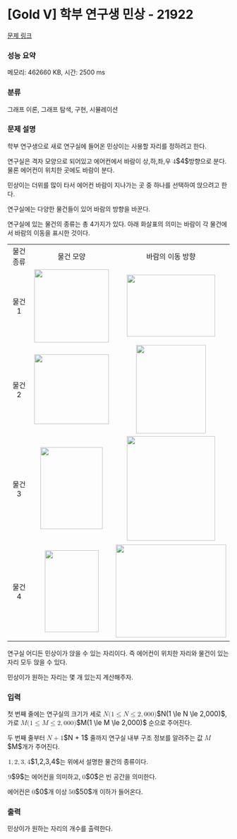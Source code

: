 # [Gold V] 학부 연구생 민상 - 21922 

[문제 링크](https://www.acmicpc.net/problem/21922) 

### 성능 요약

메모리: 462660 KB, 시간: 2500 ms

### 분류

그래프 이론, 그래프 탐색, 구현, 시뮬레이션

### 문제 설명

<p>학부 연구생으로 새로 연구실에 들어온 민상이는 사용할 자리를 정하려고 한다.</p>

<p>연구실은 격자 모양으로 되어있고 에어컨에서 바람이 상,하,좌,우 <mjx-container class="MathJax" jax="CHTML" style="font-size: 109%; position: relative;"><mjx-math class="MJX-TEX" aria-hidden="true"><mjx-mn class="mjx-n"><mjx-c class="mjx-c34"></mjx-c></mjx-mn></mjx-math><mjx-assistive-mml unselectable="on" display="inline"><math xmlns="http://www.w3.org/1998/Math/MathML"><mn>4</mn></math></mjx-assistive-mml><span aria-hidden="true" class="no-mathjax mjx-copytext">$4$</span></mjx-container>방향으로 분다. 물론 에어컨이 위치한 곳에도 바람이 분다.</p>

<p>민상이는 더위를 많이 타서 에어컨 바람이 지나가는 곳 중 하나를 선택하여 앉으려고 한다.</p>

<p>연구실에는 다양한 물건들이 있어 바람의 방향을 바꾼다.</p>

<p>연구실에 있는 물건의 종류는 총 4가지가 있다. 아래 화살표의 의미는 바람이 각 물건에서 바람의 이동을 표시한 것이다.</p>

<table class="table table-bordered">
	<tbody>
		<tr>
			<td style="text-align: center;">물건 종류</td>
			<td style="text-align: center;">물건 모양</td>
			<td style="text-align: center;">바람의 이동 방향</td>
		</tr>
		<tr>
			<td style="text-align: center;">물건 1</td>
			<td style="text-align: center;"><img alt="" src="https://upload.acmicpc.net/fc51a710-aba3-495e-9633-7f2f99a05311/-/crop/743x727/586,188/-/preview/" style="height: 165px; width: 169px;"></td>
			<td style="text-align: center;"><img alt="" src="https://upload.acmicpc.net/a17fba2d-62cb-436f-b832-8d7215d52ea2/-/crop/542x380/689,350/-/preview/" style="height: 140px; width: 200px;"></td>
		</tr>
		<tr>
			<td style="text-align: center;">물건 2</td>
			<td style="text-align: center;"><img alt="" src="https://upload.acmicpc.net/50cf291b-eee5-48f1-98e3-44cfd9bf8bb0/-/crop/712x666/604,208/-/preview/" style="height: 158px; width: 169px;"><br>
			 </td>
			<td style="text-align: center;"><img alt="" src="https://upload.acmicpc.net/a8e6d8d9-f329-404e-882e-28c916757cdf/-/crop/357x453/785,317/-/preview/" style="width: 158px; height: 200px;"></td>
		</tr>
		<tr>
			<td style="text-align: center;">물건 3</td>
			<td style="text-align: center;"><img alt="" src="https://upload.acmicpc.net/a182264f-02ee-4881-941f-fd9888dd1282/-/crop/821x1080/551,0/-/preview/" style="height: 185px; width: 141px;"></td>
			<td style="text-align: center;"><img alt="" src="https://upload.acmicpc.net/c0be3b8b-3c46-4fd5-97de-1702b9bac229/-/crop/695x820/614,125/-/preview/" style="height: 236px; width: 200px;"></td>
		</tr>
		<tr>
			<td style="text-align: center;">물건 4</td>
			<td style="text-align: center;">
			<p><img alt="" src="https://upload.acmicpc.net/9de8a3b6-6d09-4298-98a6-da28a4fd6e30/-/crop/712x1080/599,0/-/preview/" style="height: 185px; width: 122px;"></p>
			</td>
			<td style="text-align: center;"><img alt="" src="https://upload.acmicpc.net/55a653da-8200-4d00-9d2a-9d698d4794a0/-/crop/821x691/551,198/-/preview/" style="width: 250px; height: 210px;"></td>
		</tr>
	</tbody>
</table>

<p>연구실 어디든 민상이가 앉을 수 있는 자리이다. 즉 에어컨이 위치한 자리와 물건이 있는 자리 모두 앉을 수 있다.</p>

<p>민상이가 원하는 자리는 몇 개 있는지 계산해주자.</p>

### 입력 

 <p>첫 번째 줄에는 연구실의 크기가 세로 <mjx-container class="MathJax" jax="CHTML" style="font-size: 109%; position: relative;"><mjx-math class="MJX-TEX" aria-hidden="true"><mjx-mi class="mjx-i"><mjx-c class="mjx-c1D441 TEX-I"></mjx-c></mjx-mi><mjx-mo class="mjx-n"><mjx-c class="mjx-c28"></mjx-c></mjx-mo><mjx-mn class="mjx-n"><mjx-c class="mjx-c31"></mjx-c></mjx-mn><mjx-mo class="mjx-n" space="4"><mjx-c class="mjx-c2264"></mjx-c></mjx-mo><mjx-mi class="mjx-i" space="4"><mjx-c class="mjx-c1D441 TEX-I"></mjx-c></mjx-mi><mjx-mo class="mjx-n" space="4"><mjx-c class="mjx-c2264"></mjx-c></mjx-mo><mjx-mn class="mjx-n" space="4"><mjx-c class="mjx-c32"></mjx-c></mjx-mn><mjx-mo class="mjx-n"><mjx-c class="mjx-c2C"></mjx-c></mjx-mo><mjx-mn class="mjx-n" space="2"><mjx-c class="mjx-c30"></mjx-c><mjx-c class="mjx-c30"></mjx-c><mjx-c class="mjx-c30"></mjx-c></mjx-mn><mjx-mo class="mjx-n"><mjx-c class="mjx-c29"></mjx-c></mjx-mo></mjx-math><mjx-assistive-mml unselectable="on" display="inline"><math xmlns="http://www.w3.org/1998/Math/MathML"><mi>N</mi><mo stretchy="false">(</mo><mn>1</mn><mo>≤</mo><mi>N</mi><mo>≤</mo><mn>2</mn><mo>,</mo><mn>000</mn><mo stretchy="false">)</mo></math></mjx-assistive-mml><span aria-hidden="true" class="no-mathjax mjx-copytext">$N(1 \le N \le 2,000)$</span></mjx-container>, 가로 <mjx-container class="MathJax" jax="CHTML" style="font-size: 109%; position: relative;"><mjx-math class="MJX-TEX" aria-hidden="true"><mjx-mi class="mjx-i"><mjx-c class="mjx-c1D440 TEX-I"></mjx-c></mjx-mi><mjx-mo class="mjx-n"><mjx-c class="mjx-c28"></mjx-c></mjx-mo><mjx-mn class="mjx-n"><mjx-c class="mjx-c31"></mjx-c></mjx-mn><mjx-mo class="mjx-n" space="4"><mjx-c class="mjx-c2264"></mjx-c></mjx-mo><mjx-mi class="mjx-i" space="4"><mjx-c class="mjx-c1D440 TEX-I"></mjx-c></mjx-mi><mjx-mo class="mjx-n" space="4"><mjx-c class="mjx-c2264"></mjx-c></mjx-mo><mjx-mn class="mjx-n" space="4"><mjx-c class="mjx-c32"></mjx-c></mjx-mn><mjx-mo class="mjx-n"><mjx-c class="mjx-c2C"></mjx-c></mjx-mo><mjx-mn class="mjx-n" space="2"><mjx-c class="mjx-c30"></mjx-c><mjx-c class="mjx-c30"></mjx-c><mjx-c class="mjx-c30"></mjx-c></mjx-mn><mjx-mo class="mjx-n"><mjx-c class="mjx-c29"></mjx-c></mjx-mo></mjx-math><mjx-assistive-mml unselectable="on" display="inline"><math xmlns="http://www.w3.org/1998/Math/MathML"><mi>M</mi><mo stretchy="false">(</mo><mn>1</mn><mo>≤</mo><mi>M</mi><mo>≤</mo><mn>2</mn><mo>,</mo><mn>000</mn><mo stretchy="false">)</mo></math></mjx-assistive-mml><span aria-hidden="true" class="no-mathjax mjx-copytext">$M(1 \le M \le 2,000)$</span></mjx-container> 순으로 주어진다.</p>

<p>두 번째 줄부터 <mjx-container class="MathJax" jax="CHTML" style="font-size: 109%; position: relative;"><mjx-math class="MJX-TEX" aria-hidden="true"><mjx-mi class="mjx-i"><mjx-c class="mjx-c1D441 TEX-I"></mjx-c></mjx-mi><mjx-mo class="mjx-n" space="3"><mjx-c class="mjx-c2B"></mjx-c></mjx-mo><mjx-mn class="mjx-n" space="3"><mjx-c class="mjx-c31"></mjx-c></mjx-mn></mjx-math><mjx-assistive-mml unselectable="on" display="inline"><math xmlns="http://www.w3.org/1998/Math/MathML"><mi>N</mi><mo>+</mo><mn>1</mn></math></mjx-assistive-mml><span aria-hidden="true" class="no-mathjax mjx-copytext">$N + 1$</span></mjx-container> 줄까지 연구실 내부 구조 정보를 알려주는 값 <mjx-container class="MathJax" jax="CHTML" style="font-size: 109%; position: relative;"><mjx-math class="MJX-TEX" aria-hidden="true"><mjx-mi class="mjx-i"><mjx-c class="mjx-c1D440 TEX-I"></mjx-c></mjx-mi></mjx-math><mjx-assistive-mml unselectable="on" display="inline"><math xmlns="http://www.w3.org/1998/Math/MathML"><mi>M</mi></math></mjx-assistive-mml><span aria-hidden="true" class="no-mathjax mjx-copytext">$M$</span></mjx-container>개가 주어진다.</p>

<p><mjx-container class="MathJax" jax="CHTML" style="font-size: 109%; position: relative;"> <mjx-math class="MJX-TEX" aria-hidden="true"><mjx-mn class="mjx-n"><mjx-c class="mjx-c31"></mjx-c></mjx-mn><mjx-mo class="mjx-n"><mjx-c class="mjx-c2C"></mjx-c></mjx-mo><mjx-mn class="mjx-n" space="2"><mjx-c class="mjx-c32"></mjx-c></mjx-mn><mjx-mo class="mjx-n"><mjx-c class="mjx-c2C"></mjx-c></mjx-mo><mjx-mn class="mjx-n" space="2"><mjx-c class="mjx-c33"></mjx-c></mjx-mn><mjx-mo class="mjx-n"><mjx-c class="mjx-c2C"></mjx-c></mjx-mo><mjx-mn class="mjx-n" space="2"><mjx-c class="mjx-c34"></mjx-c></mjx-mn></mjx-math><mjx-assistive-mml unselectable="on" display="inline"><math xmlns="http://www.w3.org/1998/Math/MathML"><mn>1</mn><mo>,</mo><mn>2</mn><mo>,</mo><mn>3</mn><mo>,</mo><mn>4</mn></math></mjx-assistive-mml><span aria-hidden="true" class="no-mathjax mjx-copytext">$1,2,3,4$</span></mjx-container>는 위에서 설명한 물건의 종류이다.</p>

<p><mjx-container class="MathJax" jax="CHTML" style="font-size: 109%; position: relative;"> <mjx-math class="MJX-TEX" aria-hidden="true"><mjx-mn class="mjx-n"><mjx-c class="mjx-c39"></mjx-c></mjx-mn></mjx-math><mjx-assistive-mml unselectable="on" display="inline"><math xmlns="http://www.w3.org/1998/Math/MathML"><mn>9</mn></math></mjx-assistive-mml><span aria-hidden="true" class="no-mathjax mjx-copytext">$9$</span></mjx-container>는 에어컨을 의미하고, <mjx-container class="MathJax" jax="CHTML" style="font-size: 109%; position: relative;"><mjx-math class="MJX-TEX" aria-hidden="true"><mjx-mn class="mjx-n"><mjx-c class="mjx-c30"></mjx-c></mjx-mn></mjx-math><mjx-assistive-mml unselectable="on" display="inline"><math xmlns="http://www.w3.org/1998/Math/MathML"><mn>0</mn></math></mjx-assistive-mml><span aria-hidden="true" class="no-mathjax mjx-copytext">$0$</span></mjx-container>은 빈 공간을 의미한다.</p>

<p>에어컨은 <mjx-container class="MathJax" jax="CHTML" style="font-size: 109%; position: relative;"><mjx-math class="MJX-TEX" aria-hidden="true"><mjx-mn class="mjx-n"><mjx-c class="mjx-c30"></mjx-c></mjx-mn></mjx-math><mjx-assistive-mml unselectable="on" display="inline"><math xmlns="http://www.w3.org/1998/Math/MathML"><mn>0</mn></math></mjx-assistive-mml><span aria-hidden="true" class="no-mathjax mjx-copytext">$0$</span></mjx-container>개 이상 <mjx-container class="MathJax" jax="CHTML" style="font-size: 109%; position: relative;"><mjx-math class="MJX-TEX" aria-hidden="true"><mjx-mn class="mjx-n"><mjx-c class="mjx-c35"></mjx-c><mjx-c class="mjx-c30"></mjx-c></mjx-mn></mjx-math><mjx-assistive-mml unselectable="on" display="inline"><math xmlns="http://www.w3.org/1998/Math/MathML"><mn>50</mn></math></mjx-assistive-mml><span aria-hidden="true" class="no-mathjax mjx-copytext">$50$</span></mjx-container>개 이하가 들어온다.</p>

### 출력 

 <p>민상이가 원하는 자리의 개수를 출력한다.</p>

